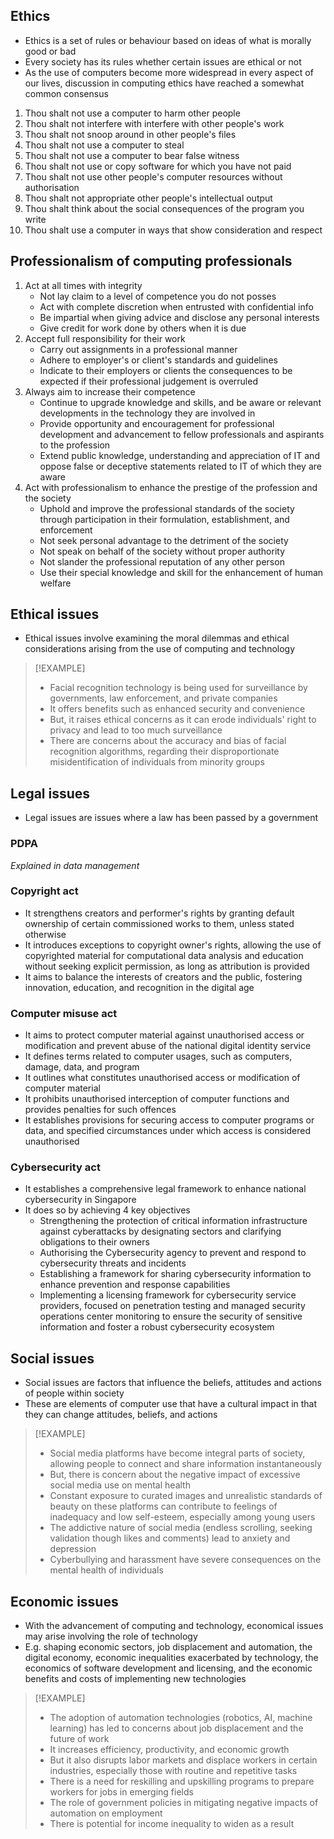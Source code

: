 ## Ethics
- Ethics is a set of rules or behaviour based on ideas of what is morally good or bad
- Every society has its rules whether certain issues are ethical or not
- As the use of computers become more widespread in every aspect of our lives, discussion in computing ethics have reached a somewhat common consensus
1. Thou shalt not use a computer to harm other people
2. Thou shalt not interfere with interfere with other people's work
3. Thou shalt not snoop around in other people's files
4. Thou shalt not use a computer to steal
5. Thou shalt not use a computer to bear false witness
6. Thou shalt not use or copy software for which you have not paid
7. Thou shalt not use other people's computer resources without authorisation
8. Thou shalt not appropriate other people's intellectual output
9. Thou shalt think about the social consequences of the program you write
10. Thou shalt use a computer in ways that show consideration and respect
## Professionalism of computing professionals
1. Act at all times with integrity
	- Not lay claim to a level of competence you do not posses
	- Act with complete discretion when entrusted with confidential info
	- Be impartial when giving advice and disclose any personal interests
	- Give credit for work done by others when it is due
2. Accept full responsibility for their work
	- Carry out assignments in a professional manner
	- Adhere to employer's or client's standards and guidelines
	- Indicate to their employers or clients the consequences to be expected if their professional judgement is overruled
3. Always aim to increase their competence
	- Continue to upgrade knowledge and skills, and be aware or relevant developments in the technology they are involved in
	- Provide opportunity and encouragement for professional development and advancement to fellow professionals and aspirants to the profession
	- Extend public knowledge, understanding and appreciation of IT and oppose false or deceptive statements related to IT of which they are aware
4. Act with professionalism to enhance the prestige of the profession and the society
	- Uphold and improve the professional standards of the society through participation in their formulation, establishment, and enforcement
	- Not seek personal advantage to the detriment of the society
	- Not speak on behalf of the society without proper authority
	- Not slander the professional reputation of any other person
	- Use their special knowledge and skill for the enhancement of human welfare
## Ethical issues
- Ethical issues involve examining the moral dilemmas and ethical considerations arising from the use of computing and technology
>[!EXAMPLE]
>- Facial recognition technology is being used for surveillance by governments, law enforcement, and private companies
>- It offers benefits such as enhanced security and convenience
>- But, it raises ethical concerns as it can erode individuals' right to privacy and lead to too much surveillance
>- There are concerns about the accuracy and bias of facial recognition algorithms, regarding their disproportionate misidentification of individuals from minority groups
## Legal issues
- Legal issues are issues where a law has been passed by a government
### PDPA
*Explained in data management*
### Copyright act
- It strengthens creators and performer's rights by granting default ownership of certain commissioned works to them, unless stated otherwise
- It introduces exceptions to copyright owner's rights, allowing the use of copyrighted material for computational data analysis and education without seeking explicit permission, as long as attribution is provided
- It aims to balance the interests of creators and the public, fostering innovation, education, and recognition in the digital age
### Computer misuse act
- It aims to protect computer material against unauthorised access or modification and prevent abuse of the national digital identity service
- It defines terms related to computer usages, such as computers, damage, data, and program
- It outlines what constitutes unauthorised access or modification of computer material
- It prohibits unauthorised interception of computer functions and provides penalties for such offences
- It establishes provisions for securing access to computer programs or data, and specified circumstances under which access is considered unauthorised
### Cybersecurity act
- It establishes a comprehensive legal framework to enhance national cybersecurity in Singapore
- It does so by achieving 4 key objectives
	- Strengthening the protection of critical information infrastructure against cyberattacks by designating sectors and clarifying obligations to their owners
	- Authorising the Cybersecurity agency to prevent and respond to cybersecurity threats and incidents
	- Establishing a framework for sharing cybersecurity information to enhance prevention and response capabilities
	- Implementing a licensing framework for cybersecurity service providers, focused on penetration testing and managed security operations center monitoring to ensure the security of sensitive information and foster a robust cybersecurity ecosystem
	
## Social issues
- Social issues are factors that influence the beliefs, attitudes and actions of people within society
- These are elements of computer use that have a cultural impact in that they can change attitudes, beliefs, and actions
>[!EXAMPLE]
>- Social media platforms have become integral parts of society, allowing people to connect and share information instantaneously
>- But, there is concern about the negative impact of excessive social media use on mental health
>- Constant exposure to curated images and unrealistic standards of beauty on these platforms can contribute to feelings of inadequacy and low self-esteem, especially among young users
>- The addictive nature of social media (endless scrolling, seeking validation though likes and comments) lead to anxiety and depression
>- Cyberbullying and harassment have severe consequences on the mental health of individuals
## Economic issues
- With the advancement of computing and technology, economical issues may arise involving the role of technology 
- E.g. shaping economic sectors, job displacement and automation, the digital economy, economic inequalities exacerbated by technology, the economics of software development and licensing, and the economic benefits and costs of implementing new technologies
>[!EXAMPLE]
>- The adoption of automation technologies (robotics, AI, machine learning) has led to concerns about job displacement and the future of work
>- It increases efficiency, productivity, and economic growth
>- But it also disrupts labor markets and displace workers in certain industries, especially those with routine and repetitive tasks
>- There is a need for reskilling and upskilling programs to prepare workers for jobs in emerging fields
>- The role of government policies in mitigating negative impacts of automation on employment
>- There is potential for income inequality to widen as a result